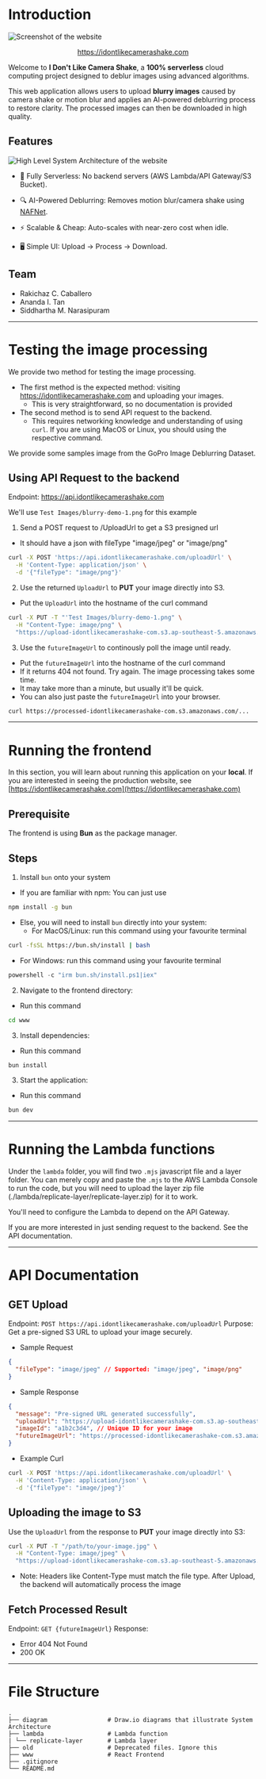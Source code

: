 # Introduction

![Screenshot of the website](/docs/screenshot.png)

<p align="center">
 <a href="https://idontlikecamerashake.com">
  https://idontlikecamerashake.com
 </a>
</p>

Welcome to **I Don't Like Camera Shake**, a **100% serverless** cloud computing project designed to deblur images using advanced algorithms.

This web application allows users to upload **blurry images** caused by camera shake or motion blur and applies an AI-powered deblurring process to restore clarity. The processed images can then be downloaded in high quality.

## Features

![High Level System Architecture of the website](/docs/aws.png)

- 🚀 Fully Serverless: No backend servers (AWS Lambda/API Gateway/S3 Bucket).

- 🔍 AI-Powered Deblurring: Removes motion blur/camera shake using [NAFNet](https://github.com/megvii-research/NAFNet).

- ⚡ Scalable & Cheap: Auto-scales with near-zero cost when idle.

- 🖥️ Simple UI: Upload → Process → Download.

## Team
- Rakichaz C. Caballero
- Ananda I. Tan
- Siddhartha M. Narasipuram

---

# Testing the image processing

We provide two method for testing the image processing. 

- The first method is the expected method: visiting https://idontlikecamerashake.com and uploading your images.
  - This is very straightforward, so no documentation is provided
- The second method is to send API request to the backend.
  - This requires networking knowledge and understanding of using `curl`. If you are using MacOS or Linux, you should using the respective command.

We provide some samples image from the GoPro Image Deblurring Dataset.

## Using API Request to the backend

Endpoint: https://api.idontlikecamerashake.com

We'll use `Test Images/blurry-demo-1.png` for this example

1. Send a POST request to /UploadUrl to get a S3 presigned url
- It should have a json with fileType "image/jpeg" or "image/png"
```bash
curl -X POST 'https://api.idontlikecamerashake.com/uploadUrl' \
  -H 'Content-Type: application/json' \
  -d '{"fileType": "image/png"}'
```

2. Use the returned `UploadUrl` to **PUT** your image directly into S3.
- Put the `UploadUrl` into the hostname of the curl command
```bash
curl -X PUT -T "'Test Images/blurry-demo-1.png" \
  -H "Content-Type: image/png" \
  "https://upload-idontlikecamerashake-com.s3.ap-southeast-5.amazonaws.com/..."
```

3. Use the `futureImageUrl` to continously poll the image until ready.
- Put the `futureImageUrl` into the hostname of the curl command
- If it returns 404 not found. Try again. The image processing takes some time.
- It may take more than a minute, but usually it'll be quick.
- You can also just paste the `futureImageUrl` into your browser.
```bash
curl https://processed-idontlikecamerashake-com.s3.amazonaws.com/...
```

---

# Running the frontend

In this section, you will learn about running this application on your **local**.
If you are interested in seeing the production website, see [https://idontlikecamerashake.com](https://idontlikecamerashake.com)

## Prerequisite

The frontend is using **Bun** as the package manager.

## Steps

1. Install ```bun``` onto your system
- If you are familiar with npm: You can just use
```bash
npm install -g bun
```
- Else, you will need to install ```bun``` directly into your system:
  - For MacOS/Linux: run this command using your favourite terminal
```bash
curl -fsSL https://bun.sh/install | bash
```
  - For Windows: run this command using your favourite terminal
```powershell
powershell -c "irm bun.sh/install.ps1|iex"
```

2. Navigate to the frontend directory:
- Run this command
```bash
cd www
```

3. Install dependencies:
- Run this command
```bash
bun install
```

3. Start the application:
- Run this command
```bash
bun dev
```

---

# Running the Lambda functions

Under the `lambda` folder, you will find two `.mjs` javascript file and a layer folder.
You can merely copy and paste the `.mjs` to the AWS Lambda Console to run the code, but you will need to upload the layer zip file (./lambda/replicate-layer/replicate-layer.zip) for it to work.

You'll need to configure the Lambda to depend on the API Gateway.

If you are more interested in just sending request to the backend. See the API documentation.

---

# API Documentation

## GET Upload
Endpoint: `POST https://api.idontlikecamerashake.com/uploadUrl`
Purpose: Get a pre-signed S3 URL to upload your image securely.

- Sample Request
```json
{
  "fileType": "image/jpeg" // Supported: "image/jpeg", "image/png"
}
```

- Sample Response
```json
{
  "message": "Pre-signed URL generated successfully",
  "uploadUrl": "https://upload-idontlikecamerashake-com.s3.ap-southeast-5.amazonaws.com/...", // Pre-signed S3 PUT URL
  "imageId": "a1b2c3d4", // Unique ID for your image
  "futureImageUrl": "https://processed-idontlikecamerashake-com.s3.amazonaws.com/..." // Where to fetch processed result later
}
```

- Example Curl
```bash
curl -X POST 'https://api.idontlikecamerashake.com/uploadUrl' \
  -H 'Content-Type: application/json' \
  -d '{"fileType": "image/jpeg"}'
```

## Uploading the image to S3
Use the `UploadUrl` from the response to **PUT** your image directly into S3:
```bash
curl -X PUT -T "/path/to/your-image.jpg" \
  -H "Content-Type: image/jpeg" \
  "https://upload-idontlikecamerashake-com.s3.ap-southeast-5.amazonaws.com/..."
```
  - Note: Headers like Content-Type must match the file type.
After Upload, the backend will automatically process the image

## Fetch Processed Result
Endpoint: `GET {futureImageUrl}`
Response:
- Error 404 Not Found
- 200 OK

---

# File Structure

```
.
├── diagram                 # Draw.io diagrams that illustrate System Architecture
├── lambda                  # Lambda function
| └── replicate-layer       # Lambda layer
├── old                     # Deprecated files. Ignore this
├── www                     # React Frontend
├── .gitignore
└── README.md
```